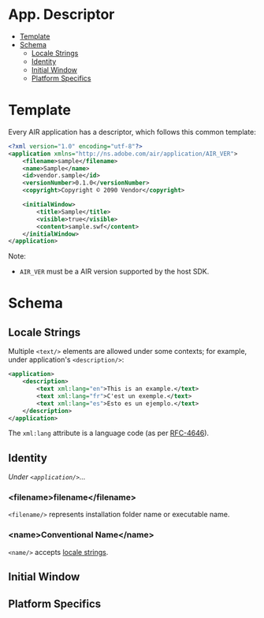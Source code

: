 <h1>App. Descriptor</h1>

* [Template](#template)
* [Schema](#schema)
  * [Locale Strings](#locale-strings)
  * [Identity](#identity)
  * [Initial Window](#initial-window)
  * [Platform Specifics](#platform-specifics)

# Template

Every AIR application has a descriptor,
which follows this common template:

```xml
<?xml version="1.0" encoding="utf-8"?>
<application xmlns="http://ns.adobe.com/air/application/AIR_VER">
    <filename>sample</filename>
    <name>Sample</name>
    <id>vendor.sample</id> 
    <versionNumber>0.1.0</versionNumber> 
    <copyright>Copyright © 2090 Vendor</copyright> 

    <initialWindow> 
        <title>Sample</title> 
        <visible>true</visible>
        <content>sample.swf</content>
    </initialWindow>
</application>
```

Note:

* `AIR_VER` must be a AIR version supported by the host SDK.

# Schema

## Locale Strings

Multiple `<text/>` elements are allowed under some
contexts; for example, under application's `<description/>`:

```xml
<application>
    <description> 
        <text xml:lang="en">This is an example.</text>
        <text xml:lang="fr">C'est un exemple.</text>
        <text xml:lang="es">Esto es un ejemplo.</text>
    </description>
</application>
```

The `xml:lang` attribute is a language code (as per [RFC-4646](https://www.ietf.org/rfc/rfc4646.txt)).

## Identity

_Under `<application/>`..._

### \<filename>filename\</filename>

`<filename/>` represents installation folder name or executable name.

### \<name>Conventional Name\</name>

`<name/>` accepts [locale strings](#locale-strings).



## Initial Window



## Platform Specifics